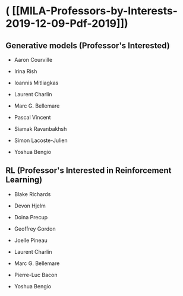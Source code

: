 # ( [[MILA-Professors-by-Interests-2019-12-09-Pdf-2019]])


Generative models (Professor's Interested)
------------------------------------------

* Aaron Courville

* Irina Rish

* Ioannis Mitliagkas

* Laurent Charlin

* Marc G. Bellemare

* Pascal Vincent

* Siamak Ravanbakhsh

* Simon Lacoste-Julien

* Yoshua Bengio


RL (Professor's Interested in Reinforcement Learning)
-----------------------------------------------------

* Blake Richards

* Devon Hjelm

* Doina Precup

* Geoffrey Gordon

* Joelle Pineau

* Laurent Charlin

* Marc G. Bellemare

* Pierre-Luc Bacon

* Yoshua Bengio




